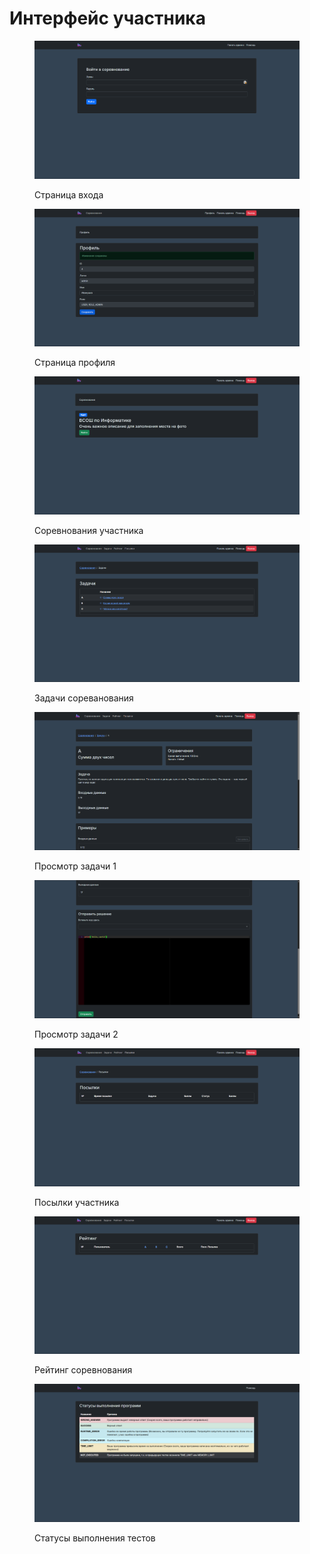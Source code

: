 # Интерфейс участника

<figure><img src="../.gitbook/assets/image (6).png" alt=""><figcaption><p>Страница входа</p></figcaption></figure>

<figure><img src="../.gitbook/assets/image (82).png" alt=""><figcaption><p>Страница профиля</p></figcaption></figure>

<figure><img src="../.gitbook/assets/image (3).png" alt=""><figcaption><p>Соревнования участника</p></figcaption></figure>

<figure><img src="../.gitbook/assets/image (1) (1).png" alt=""><figcaption><p>Задачи сореванования</p></figcaption></figure>

<figure><img src="../.gitbook/assets/image (2) (1).png" alt=""><figcaption><p>Просмотр задачи 1</p></figcaption></figure>

<figure><img src="../.gitbook/assets/image (3) (1).png" alt=""><figcaption><p>Просмотр задачи 2</p></figcaption></figure>

<figure><img src="../.gitbook/assets/image (4).png" alt=""><figcaption><p>Посылки участника</p></figcaption></figure>

<figure><img src="../.gitbook/assets/image (5).png" alt=""><figcaption><p>Рейтинг соревнования</p></figcaption></figure>

<figure><img src="../.gitbook/assets/image (7).png" alt=""><figcaption><p>Статусы выполнения тестов</p></figcaption></figure>
